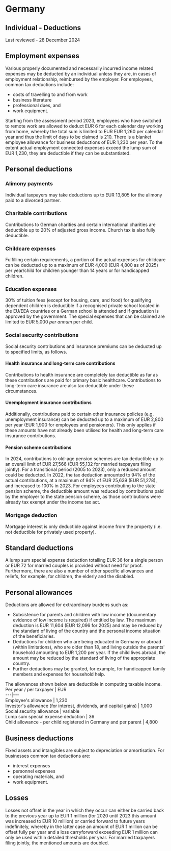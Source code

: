 # Germany
## Individual - Deductions
Last reviewed - 28 December 2024
## Employment expenses
Various properly documented and necessarily incurred income related expenses may be deducted by an individual unless they are, in cases of employment relationship, reimbursed by the employer.
For employees, common tax deductions include:
  * costs of travelling to and from work
  * business literature
  * professional dues, and
  * work equipment.


Starting from the assessment period 2023, employees who have switched to remote work are allowed to deduct EUR 6 for each calendar day working from home, whereby the total sum is limited to EUR EUR 1,260 per calendar year and thus the limit of days to be claimed is 210.
There is a blanket employee allowance for business deductions of EUR 1,230 per year. To the extent actual employment connected expenses exceed the lump sum of EUR 1,230, they are deductible if they can be substantiated.
## Personal deductions
### Alimony payments
Individual taxpayers may take deductions up to EUR 13,805 for the alimony paid to a divorced partner.
### Charitable contributions
Contributions to German charities and certain international charities are deductible up to 20% of adjusted gross income. Church tax is also fully deductible.
### Childcare expenses
Fulfilling certain requirements, a portion of the actual expenses for childcare can be deducted up to a maximum of EUR 4,000 (EUR 4,800 as of 2025) per year/child for children younger than 14 years or for handicapped children.
### Education expenses
30% of tuition fees (except for housing, care, and food) for qualifying dependent children is deductible if a recognised private school located in the EU/EEA countries or a German school is attended and if graduation is approved by the government. The special expenses that can be claimed are limited to EUR 5,000 _per annum_ per child.
### Social security contributions
Social security contributions and insurance premiums can be deducted up to specified limits, as follows.
#### Health insurance and long-term care contributions
Contributions to health insurance are completely tax deductible as far as these contributions are paid for primary basic healthcare. Contributions to long-term care insurance are also tax deductible under these circumstances.
#### Unemployment insurance contributions
Additionally, contributions paid to certain other insurance policies (e.g. unemployment insurance) can be deducted up to a maximum of EUR 2,800 per year (EUR 1,900 for employees and pensioners). This only applies if these amounts have not already been utilised for health and long-term care insurance contributions.
#### Pension scheme contributions
In 2024, contributions to old-age pension schemes are tax deductible up to an overall limit of EUR 27,566 (EUR 55,132 for married taxpayers filing jointly). For a transitional period (2005 to 2023), only a reduced amount could be deducted. In 2022, the tax deduction amounted to 94% of the actual contributions, at a maximum of 94% of EUR 25,639 (EUR 51,278), and increased to 100% in 2023. For employees contributing to the state pension scheme, the deductible amount was reduced by contributions paid by the employer to the state pension scheme, as those contributions were already tax exempt under the income tax act.
### Mortgage deduction
Mortgage interest is only deductible against income from the property (i.e. not deductible for privately used property).
## Standard deductions
A lump sum special expense deduction totalling EUR 36 for a single person or EUR 72 for married couples is provided without need for proof. Furthermore, there are also a number of other specific allowances and reliefs, for example, for children, the elderly and the disabled.
## Personal allowances
Deductions are allowed for extraordinary burdens such as:
  * Subsistence for parents and children with low income (documentary evidence of low income is required) if entitled by law. The maximum deduction is EUR 11,604 (EUR 12,096 for 2025) and may be reduced by the standard of living of the country and the personal income situation of the beneficiaries.
  * Deductions for children who are being educated in Germany or abroad (within limitations), who are older than 18, and living outside the parents' household amounting to EUR 1,200 per year. If the child lives abroad, the amount may be reduced by the standard of living of the appropriate country.
  * Further deductions may be granted, for example, for handicapped family members and expenses for household help.


The allowances shown below are deductible in computing taxable income.
Per year / per taxpayer | EUR  
---|---  
Employee's allowance | 1,230  
Investor's allowance (for interest, dividends, and capital gains) | 1,000  
Social security allowance | variable  
Lump sum special expense deduction | 36  
Child allowance - per child registered in Germany and per parent | 4,800  
## Business deductions
Fixed assets and intangibles are subject to depreciation or amortisation.
For businesses common tax deductions are:
  * interest expenses
  * personnel expenses
  * operating materials, and
  * work equipment.


## Losses
Losses not offset in the year in which they occur can either be carried back to the previous year up to EUR 1 million (for 2020 until 2023 this amount was increased to EUR 10 million) or carried forward to future years indefinitely, whereby in the latter case an amount of EUR 1 million can be offset fully per year and a loss carryforward exceeding EUR 1 million can only be used within detailed thresholds per year. For married taxpayers filing jointly, the mentioned amounts are doubled. 
